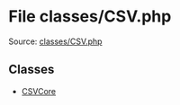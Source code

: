 File classes/CSV.php
=========

Source: [classes/CSV.php](https://github.com/PrestaShop/PrestaShop/blob/1.6.0.14/classes/CSV.php)


Classes
-------

* [CSVCore](class.CSVCore.md)

